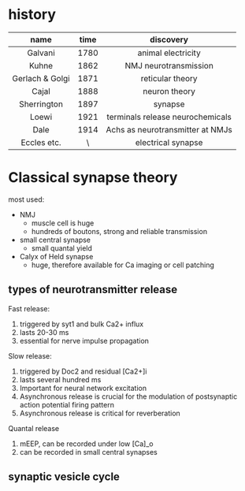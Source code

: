 # history
name | time | discovery 
:-: | :-: | :-: | 
Galvani | 1780 | animal electricity | 
Kuhne | 1862| NMJ neurotransmission | 
Gerlach &amp; Golgi | 1871 | reticular theory
Cajal | 1888 | neuron theory
Sherrington | 1897 | synapse
Loewi | 1921 | terminals release neurochemicals 
Dale | 1914 | Achs as neurotransmitter at NMJs
Eccles etc. | \ | electrical synapse

# Classical synapse theory
most used: 
* NMJ
  - muscle cell is huge
  - hundreds of boutons, strong and reliable transmission
* small central synapse
  - small quantal yield
* Calyx of Held synapse
  - huge, therefore available for Ca imaging or cell patching
  
## types of neurotransmitter release
Fast release:
1. triggered by syt1 and bulk Ca2+ influx
2. lasts 20-30 ms
3. essential for nerve impulse propagation

Slow release:
1. triggered by Doc2 and residual [Ca2+]i
2. lasts several hundred ms
3. Important for neural network excitation
4. Asynchronous release is crucial for the modulation of
postsynaptic action potential firing pattern
5. Asynchronous release is critical for reverberation

Quantal release
1. mEEP, can be recorded under low [Ca]_o
2. can be recorded in small central synapses

## synaptic vesicle cycle
